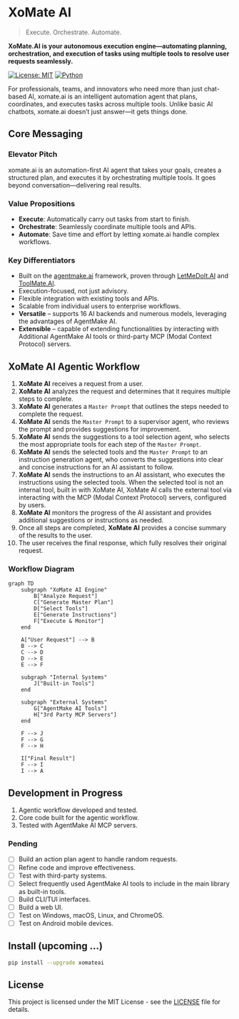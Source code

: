 # XoMate AI

> Execute. Orchestrate. Automate.

**XoMate.AI is your autonomous execution engine—automating planning, orchestration, and execution of tasks using multiple tools to resolve user requests seamlessly.**

[![License: MIT](https://img.shields.io/badge/License-MIT-yellow.svg)](https://opensource.org/licenses/MIT)
[![Python](https://img.shields.io/badge/Python-3.9%2B-blue.svg)](https://www.python.org/downloads/)

For professionals, teams, and innovators who need more than just chat-based AI, xomate.ai is an intelligent automation agent that plans, coordinates, and executes tasks across multiple tools. Unlike basic AI chatbots, xomate.ai doesn’t just answer—it gets things done.

## Core Messaging

### Elevator Pitch

xomate.ai is an automation-first AI agent that takes your goals, creates a structured plan, and executes it by orchestrating multiple tools. It goes beyond conversation—delivering real results.

### Value Propositions

*   **Execute**: Automatically carry out tasks from start to finish.
*   **Orchestrate**: Seamlessly coordinate multiple tools and APIs.
*   **Automate**: Save time and effort by letting xomate.ai handle complex workflows.

### Key Differentiators

*   Built on the [agentmake.ai](https://github.com/eliranwong/agentmake) framework, proven through [LetMeDoIt.AI](https://github.com/eliranwong/letmedoit) and [ToolMate.AI](https://github.com/eliranwong/toolmate).
*   Execution-focused, not just advisory.
*   Flexible integration with existing tools and APIs.
*   Scalable from individual users to enterprise workflows.
*   **Versatile** – supports 16 AI backends and numerous models, leveraging the advantages of AgentMake AI.
*   **Extensible** – capable of extending functionalities by interacting with Additional AgentMake AI tools or third-party MCP (Modal Context Protocol) servers.

## XoMate AI Agentic Workflow

1.  **XoMate AI** receives a request from a user.
2.  **XoMate AI** analyzes the request and determines that it requires multiple steps to complete.
3.  **XoMate AI** generates a `Master Prompt` that outlines the steps needed to complete the request.
4.  **XoMate AI** sends the `Master Prompt` to a supervisor agent, who reviews the prompt and provides suggestions for improvement.
5.  **XoMate AI** sends the suggestions to a tool selection agent, who selects the most appropriate tools for each step of the `Master Prompt`.
6.  **XoMate AI** sends the selected tools and the `Master Prompt` to an instruction generation agent, who converts the suggestions into clear and concise instructions for an AI assistant to follow.
7.  **XoMate AI** sends the instructions to an AI assistant, who executes the instructions using the selected tools. When the selected tool is not an internal tool, built in with XoMate AI, XoMate AI calls the external tool via interacting with the MCP (Modal Context Protocol) servers, configured by users.
8.  **XoMate AI** monitors the progress of the AI assistant and provides additional suggestions or instructions as needed.
9.  Once all steps are completed, **XoMate AI** provides a concise summary of the results to the user.
10. The user receives the final response, which fully resolves their original request.

### Workflow Diagram

```mermaid
graph TD
    subgraph "XoMate AI Engine"
        B["Analyze Request"]
        C["Generate Master Plan"]
        D["Select Tools"]
        E["Generate Instructions"]
        F["Execute & Monitor"]
    end

    A["User Request"] --> B
    B --> C
    C --> D
    D --> E
    E --> F

    subgraph "Internal Systems"
        J["Built-in Tools"]
    end

    subgraph "External Systems"
        G["AgentMake AI Tools"]
        H["3rd Party MCP Servers"]
    end

    F --> J
    F --> G
    F --> H

    I["Final Result"]
    F --> I
    I --> A
```

## Development in Progress

1.  Agentic workflow developed and tested.
2.  Core code built for the agentic workflow.
3.  Tested with AgentMake AI MCP servers.

### Pending

*   [ ] Build an action plan agent to handle random requests.
*   [ ] Refine code and improve effectiveness.
*   [ ] Test with third-party systems.
*   [ ] Select frequently used AgentMake AI tools to include in the main library as built-in tools.
*   [ ] Build CLI/TUI interfaces.
*   [ ] Build a web UI.
*   [ ] Test on Windows, macOS, Linux, and ChromeOS.
*   [ ] Test on Android mobile devices.

## Install (upcoming ...)

```bash
pip install --upgrade xomateai
```

## License

This project is licensed under the MIT License - see the [LICENSE](LICENSE) file for details.
